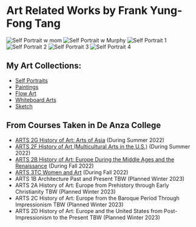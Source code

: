 # Art Related Works by Frank Yung-Fong Tang
![Self Portrait w mom](https://lh3.googleusercontent.com/pw/AL9nZEUt2WG_StkIWF3-lEh_TYqoDhnWx06L847KH6wdak16atAXIYykGIjZnx9UWejgTEE_RDCnRPncJ4onZprQ8kdLR5PIyip94LoHY2ruNGx7T-WTWZSuSe0SGshzCg3vUDf1lqPEmEKO5dm8i1z3lEVjfQ=h150-no)
![Self Portrait w Murphy](https://lh3.googleusercontent.com/pw/AL9nZEUZtAhfcgw2g9iRT_4qudztwiZrRR_E1y3qjS00_wgkSuyYVIj88gJVpouo2-tOVKLhbBWrc-Ug6yp20mKSfUmZTLKu9ikhdPt4N8RTyg2uxi1os-_LJHEs4hUzscyB5AX-ON4LiSD5izTMuIQkYtuVCw=h150-no)
![Self Portrait 1](https://lh3.googleusercontent.com/pw/AL9nZEUtSiB781aas12KeOulBbTMiOs0kJnATSl18g_CmBvFkXuI7HbXsngCurP7SbOyJ0JNgGJJSjBDxtgc6lG5dyLo0WcBjYlJza4ym5ioAijHtqEvYhhmbPIAgMWJFilgWg3Jwsme6RbzCHoDcPwJG0klOQ=h150-no)
![Self Portrait 2](https://lh3.googleusercontent.com/pw/AL9nZEWBcW2klPxJiI8l2W8uLcL-GTjAmiOGejjSRN_SU66F36QarHzzw-m8BtW1ImY1T79sUsf1AF-HZSqRks_jil7kQa3f2bbas-di7LZuuRLqIXoeKowz15EiV3OsrDRMK70csg8WK8KsBJyy0qrmtCvVKA=h150-no)
![Self Portrait 3](https://lh3.googleusercontent.com/pw/AL9nZEX2t16KmTpFlifLuG0RwGGAhw6tqss8rORSBi3cNVMQ5NCm5QucspucVxKZNMkhAgqxan9yQdMG6RJXvgaaifMKfJ58FAUaxun0Ly2HuSKxAW8jDv3LGkLO9DMH8UiuYYgztfQrR21l-UhIj284YnwwFQ=h150-no)
![Self Portrait 4](https://lh3.googleusercontent.com/pw/AL9nZEXMQJrhu8EikgSOq2yc_7dObel5czADjz_9uVWDcEdBKgC9XKExImA4evsJIChJE_b0AqVcWwNc72OiSyMfMuH1QVTW3mBDh5vACH2wUZxppX1vPhyRvAc6pUxiT-e9y9yVnhGz7bq13n_cvDjSkGUiWw=h150-no)

## My Art Collections:
* [Self Portraits](https://photos.app.goo.gl/fpPQ2N44MGyPmAmQ7)
* [Paintings](https://photos.google.com/share/AF1QipNASVWrZrCqF6noxwyhVYz6pGCW2lXAIDEhbBiTAQ659TUvWfe2Ct-uWqIbH8Flng?key=LTl2U2U4NUprT1R6YWZvS1U0QmJsSHF5OU9uLXNR)
* [Flow Art](https://photos.google.com/share/AF1QipM7I3VPSA7HOh74caPEyLx5tryOoPBNifPdM7N6kjv4HZkQcdMqJxGdTajE-nIbOw?key=UzhpdWc0dndDOTlYb2U0LVZ5OTZLZFNfa3U4UEN3)
* [Whiteboard Arts](https://photos.app.goo.gl/7DhSwzdcgqK6VtBw5)
* [Sketch](https://photos.app.goo.gl/LLw52odJm9WzRwVm7)
## From Courses Taken in De Anza College
* [ARTS 2G History of Art: Arts of Asia](https://github.com/FrankYFTang/FrankYungFongTangArt/blob/main/ARTS2G/README.md) (During Summer 2022)
* [ARTS 2F History of Art (Multicultural Arts in the U.S.)](https://github.com/FrankYFTang/FrankYungFongTangArt/tree/main/ARTS2F) (During Summer 2022)
* [ARTS 2B History of Art: Europe During the Middle Ages and the Renaissance](https://github.com/FrankYFTang/FrankYungFongTangArt/tree/main/ARTS2B) (During Fall 2022)
* [ARTS 3TC Women and Art](https://github.com/FrankYFTang/FrankYungFongTangArt/tree/main/ARTS3TC) (During Fall 2022)
* ARTS 1B Architecture Past and Present TBW (Planned Winter 2023)
* ARTS 2A History of Art: Europe from Prehistory through Early Christianity TBW (Planned Winter 2023)
* ARTS 2C History of Art: Europe from the Baroque Period Through Impressionism TBW (Planned Winter 2023)
* ARTS 2D History of Art: Europe and the United States from Post-Impressionism to the Present TBW (Planned Winter 2023)

